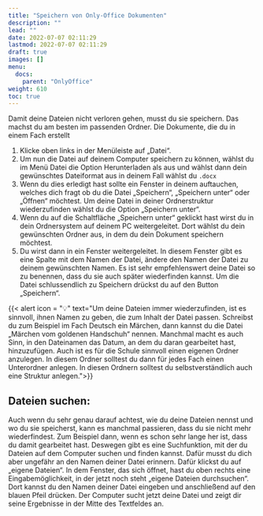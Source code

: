 ```yaml
---
title: "Speichern von Only-Office Dokumenten"
description: ""
lead: ""
date: 2022-07-07 02:11:29
lastmod: 2022-07-07 02:11:29
draft: true
images: []
menu:
  docs:
    parent: "OnlyOffice"
weight: 610
toc: true
---
```


Damit deine Dateien nicht verloren gehen, musst du sie speichern. Das machst du am besten im passenden Ordner. Die Dokumente, die du in einem Fach erstellt 

1. Klicke oben links in der Menüleiste auf „Datei“.
2. Um nun die Datei auf deinem Computer speichern zu können, 
   wählst du im Menü Datei die Option Herunterladen als aus und wählst dann dein gewünschtes 
   Dateiformat aus in deinem Fall wählst du `.docx`
3. Wenn du dies erledigt hast sollte ein Fenster in deinem auftauchen, welches dich fragt ob du die Datei „Speichern“, „Speichern unter“ oder „Öffnen“ möchtest.
   Um deine Datei in deiner Ordnerstruktur wiederzufinden wählst du die Option „Speichern unter“.
4. Wenn du auf die Schaltfläche „Speichern unter“ geklickt hast wirst du in dein Ordnersystem auf deinem PC weitergeleitet. Dort wählst du dein gewünschten Ordner aus, in dem du dein Dokument speichern möchtest.   
5. Du wirst dann in ein Fenster weitergeleitet. In diesem Fenster gibt es eine Spalte mit dem Namen der Datei, ändere den Namen der Datei zu deinem gewünschten Namen. Es ist sehr empfehlenswert deine Datei so zu benennen, dass du sie auch später wiederfinden kannst. Um die Datei schlussendlich zu Speichern drückst du auf den Button „Speichern“.

{{< alert icon = "💡" text="Um deine Dateien immer wiederzufinden, ist es sinnvoll, ihnen Namen zu geben, die zum Inhalt der Datei passen. Schreibst du zum Beispiel im Fach Deutsch ein Märchen, dann kannst du die Datei „Märchen vom goldenen Handschuh“ nennen. Manchmal macht es auch Sinn, in den Dateinamen das Datum, an dem du daran gearbeitet hast, hinzuzufügen. Auch ist es für die Schule sinnvoll einen eigenen Ordner anzulegen. In diesem Ordner solltest du dann für jedes Fach einen Unterordner anlegen. In diesen Ordnern solltest du selbstverständlich auch eine Struktur anlegen.">}}

## Dateien suchen: 
Auch wenn du sehr genau darauf achtest, wie du deine Dateien nennst und wo du sie speicherst, kann es manchmal passieren, dass du sie nicht mehr wiederfindest. Zum Beispiel dann, wenn es schon sehr lange her ist, dass du damit gearbeitet hast. Deswegen gibt es eine Suchfunktion, mit der du Dateien auf dem Computer suchen und finden kannst. Dafür musst du dich aber ungefähr an den Namen deiner Datei erinnern. Dafür klickst du auf „eigene Dateien“. In dem Fenster, das sich öffnet, hast du oben rechts eine Eingabemöglichkeit, in der jetzt noch steht „eigene Dateien durchsuchen“. Dort kannst du den Namen deiner Datei eingeben und anschließend auf den blauen Pfeil drücken. Der Computer sucht jetzt deine Datei und zeigt dir seine Ergebnisse in der Mitte des Textfeldes an. 
